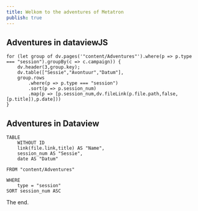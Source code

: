 ```yaml
---
title: Welkom to the adventures of Metatron
publish: true
---
```

## Adventures in dataviewJS
```dataviewjs
for (let group of dv.pages('"content/Adventures"').where(p => p.type === "session").groupBy(c => c.campaign)) {
	dv.header(3,group.key);
	dv.table(["Sessie","Avontuur","Datum"],
	group.rows
		.where(p => p.type === "session")
		.sort(p => p.session_num)
		.map(p => [p.session_num,dv.fileLink(p.file.path,false,[p.title]),p.date]))
}
```

## Adventures in Dataview
```dataview
TABLE 
	WITHOUT ID
	link(file.link,title) AS "Name", 
	session_num AS "Sessie",
	date AS "Datum"

FROM "content/Adventures"

WHERE 
	type = "session"
SORT session_num ASC
```

The end.
